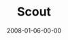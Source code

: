 ---
layout: message
category: message
series: "The Drive"
title: "Scout"
date: 2008-01-06-00-00
message_id: 474
audio-description: ""
audio: "http://s3.amazonaws.com/crossroadsaudiomessages/The_Drive_01_Scout_01-06-08_Tome.mp3"
audio-title: "Scout"
audio-duration: "43:13"
---